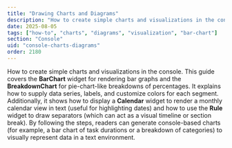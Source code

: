 ```yaml
---
title: "Drawing Charts and Diagrams"
description: "How to create simple charts and visualizations in the console"
date: 2025-08-05
tags: ["how-to", "charts", "diagrams", "visualization", "bar-chart"]
section: "Console"
uid: "console-charts-diagrams"
order: 2180
---
```


How to create simple charts and visualizations in the console. This guide covers the **BarChart** widget for rendering bar graphs and the **BreakdownChart** for pie-chart-like breakdowns of percentages. It explains how to supply data series, labels, and customize colors for each segment. Additionally, it shows how to display a **Calendar** widget to render a monthly calendar view in text (useful for highlighting dates) and how to use the **Rule** widget to draw separators (which can act as a visual timeline or section break). By following the steps, readers can generate console-based charts (for example, a bar chart of task durations or a breakdown of categories) to visually represent data in a text environment.